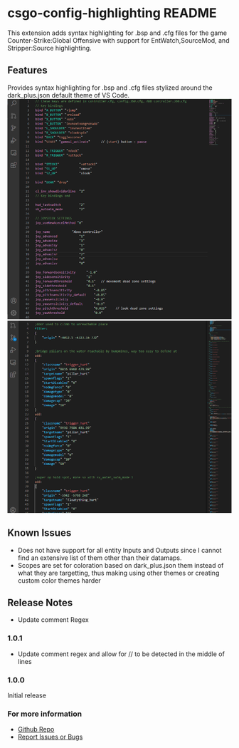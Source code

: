 # csgo-config-highlighting README

This extension adds syntax highlighting for .bsp and .cfg files for the game Counter-Strike:Global Offensive with support for EntWatch,SourceMod, and Stripper:Source highlighting.

## Features

Provides syntax highlighting for .bsp and .cfg files stylized around the dark_plus.json default theme of VS Code.
![screenshot1](https://raw.githubusercontent.com/Frozen-H2O/csgo-config-highlighting/main/csgo-config-highlighting/images/view-1.png)
![screenshot2](https://raw.githubusercontent.com/Frozen-H2O/csgo-config-highlighting/main/csgo-config-highlighting/images/view-2.png)

## Known Issues

- Does not have support for all entity Inputs and Outputs since I cannot find an extensive list of them other than their datamaps.
- Scopes are set for coloration based on dark_plus.json them instead of what they are targetting, thus making using other themes or creating custom color themes harder

## Release Notes

- Update comment Regex

### 1.0.1

- Update comment regex and allow for // to be detected in the middle of lines

### 1.0.0

Initial release

### For more information

* [Github Repo](https://github.com/Frozen-H2O/csgo-config-highlighting)
* [Report Issues or Bugs](https://github.com/Frozen-H2O/csgo-config-highlighting/issues)
